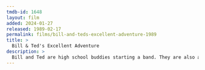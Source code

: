 ```yaml
---
tmdb-id: 1648
layout: film
added: 2024-01-27
released: 1989-02-17
permalink: films/bill-and-teds-excellent-adventure-1989
title: >
  Bill & Ted's Excellent Adventure
description: >
  Bill and Ted are high school buddies starting a band. They are also about to fail their history class—which means Ted would be sent to military school—but receive help from Rufus, a traveller from a future where their band is the foundation for a perfect society. With the use of Rufus' time machine, Bill and Ted travel to various points in history, returning with important figures to help them complete their final history presentation.
---
```

